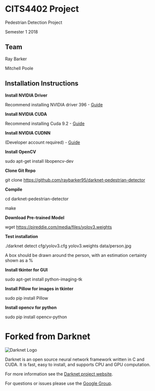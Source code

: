 # CITS4402 Project #
Pedestrian Detection Project

Semester 1 2018 

## Team ##
Ray Barker 

Mitchell Poole

## Installation Instructions ##
**Install NVIDIA Driver**

Recommend installing NVIDIA driver 396 - [Guide](
http://tech.amikelive.com/node-731/how-to-properly-install-nvidia-graphics-driver-on-ubuntu-16-04/)

**Install NVIDIA CUDA**

Recommend installing Cuda 9.2 - [Guide](
http://tech.amikelive.com/node-669/guide-installing-cuda-toolkit-9-1-on-ubuntu-16-04/)

**Install NVIDIA CUDNN**

(Developer account required) - [Guide](
https://docs.nvidia.com/deeplearning/sdk/cudnn-install/)

**Install OpenCV**

sudo apt-get install libopencv-dev
 
**Clone Git Repo**

git clone https://github.com/raybarker95/darknet-pedestrian-detector

**Compile**

cd darknet-pedestrian-detector

make

**Download Pre-trained Model**

wget https://pjreddie.com/media/files/yolov3.weights

**Test installation**

./darknet detect cfg/yolov3.cfg yolov3.weights data/person.jpg

A box should be drawn around the person, with an estimation certainty shown as a %

**Install tkinter for GUI**

sudo apt-get install python-imaging-tk

**Install Pillow for images in tkinter**

sudo pip install Pillow

**Install opencv for python**

sudo pip install opencv-python

# Forked from Darknet #
![Darknet Logo](http://pjreddie.com/media/files/darknet-black-small.png)

Darknet is an open source neural network framework written in C and CUDA. It is fast, easy to install, and supports CPU and GPU computation.

For more information see the [Darknet project website](http://pjreddie.com/darknet).

For questions or issues please use the [Google Group](https://groups.google.com/forum/#!forum/darknet).
